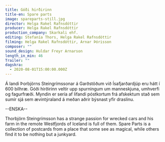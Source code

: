 ```yaml
---
title: Góði hirðirinn
title-en: Spare parts
image: spareparts-still.jpg
director: Helga Rakel Rafnsdóttir
producer: Helga Rakel Rafnsdóttir
production_company: Skarkali ehf.
editing: Stefanía Thors, Helga Rakel Rafnsdóttir
filming: Helga Rakel Rafnsdóttir, Arnar Þórisson
composer: ""
sound_design: Huldar Freyr Arnarson
length_in_min: 46
Trailer: ""
dagskra:
  - 2020-08-01T15:00:00.000Z
---
```

Á landi Þorbjörns Steingrímssonar á Garðstöðum við Ísafjarðardjúp eru hátt í 600 bílhræ. Góði hirðirinn veltir upp spurningum um manneskjuna, umhverfi og fagurfræði. Myndin er sería af lifandi póstkortum frá afskektum stað sem sumir sjá sem ævintýraland á meðan aðrir býsnast yfir draslinu.

\--ENSKA--

Thorbjörn Steingrímsson has a strange passion for wrecked cars and his farm in the remote Westfjords of Iceland is full of them. Spare Parts is a collection of postcards from a place that some see as magical, while others find it to be nothing but a junkyard.